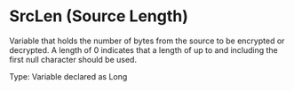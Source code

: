 # SrcLen (Source Length)

Variable that holds the number of bytes from the source to be encrypted or decrypted. A length of 0 indicates that a length of up to and including the first null character should be used.

Type: Variable declared as Long
